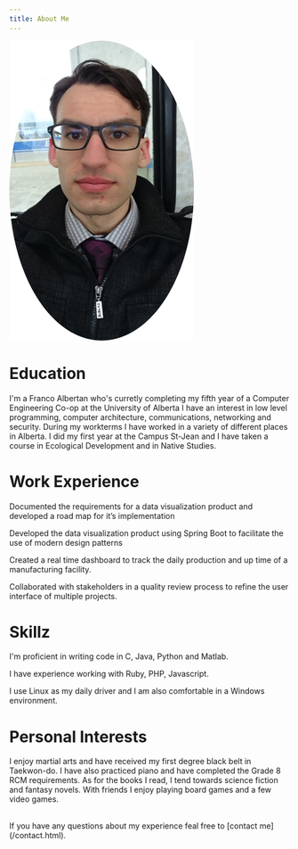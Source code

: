```yaml
---
title: About Me
---
```


![Dannick Pomerleau](/images/selfie.png)

# Education
I'm a Franco Albertan who's curretly completing 
my fifth year of a Computer Engineering Co-op at the University of Alberta 
I have an interest in low level programming, computer architecture, 
communications, networking and security. During my workterms I have
worked in a variety of different places in Alberta.
I did my first year at the Campus St-Jean and I have taken 
a course in Ecological Development and in Native Studies.

# Work Experience
Documented the requirements for a data visualization 
product and developed a road map for it’s implementation

Developed the data visualization product using 
Spring Boot to facilitate the use of modern design patterns

Created a real time dashboard to track the daily 
production and up time of a manufacturing facility.

Collaborated with stakeholders in a quality review process to refine the user interface of multiple projects.

# Skillz
I'm proficient in writing code in C, Java, Python and Matlab.

I have experience working with Ruby, PHP, Javascript.

I use Linux as my daily driver and I am also comfortable in a Windows environment.

# Personal Interests
I enjoy martial arts and have received my first degree black belt in Taekwon-do.
I have also practiced piano and have completed the Grade 8 RCM requirements.
As for the books I read, I tend towards science fiction and fantasy novels.
With friends I enjoy playing board games and a few video games.

<br>
If you have any questions about my experience feal free to [contact me](/contact.html).
